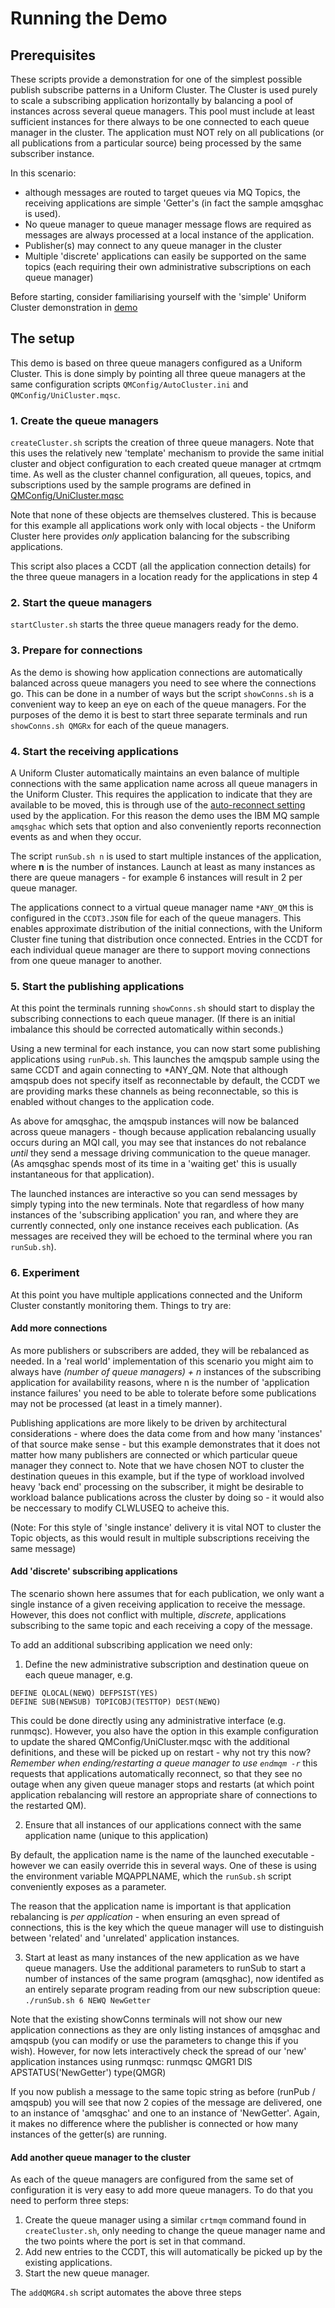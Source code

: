 # Running the Demo

## Prerequisites

These scripts provide a demonstration for one of the simplest possible publish subscribe patterns in a Uniform Cluster.  The Cluster is used purely to scale a subscribing application horizontally by balancing a pool of instances across several queue managers. This pool must include at least sufficient instances for there always to be one connected to each queue manager in the cluster.  The application must NOT rely on all publications (or all publications from a particular source) being processed by the same subscriber instance.

In this scenario:
* although messages are routed to target queues via MQ Topics, the receiving applications are simple 'Getter's (in fact the sample amqsghac is used). 
* No queue manager to queue manager message flows are required as messages are always processed at a local instance of the application.
* Publisher(s) may connect to any queue manager in the cluster
* Multiple 'discrete' applications can easily be supported on the same topics (each requiring their own administrative subscriptions on each queue manager)

Before starting, consider familiarising yourself with the 'simple' Uniform Cluster demonstration in [demo](../../demo)

## The setup

This demo is based on three queue managers configured as a Uniform Cluster. This is done simply by pointing all three queue managers at the same configuration scripts `QMConfig/AutoCluster.ini` and `QMConfig/UniCluster.mqsc`.

### 1. Create the queue managers
`createCluster.sh` scripts the creation of three queue managers.  Note that this uses the relatively new 'template' mechanism to provide the same initial cluster and object configuration to each created queue manager at crtmqm time.  As well as the cluster channel configuration, all queues, topics, and subscriptions used by the sample programs are defined in [QMConfig/UniCluster.mqsc](QMConfig/UniCluster.mqsc)

Note that none of these objects are themselves clustered.  This is because for this example all applications work only with local objects - the Uniform Cluster here provides *only* application balancing for the subscribing applications.

This script also places a CCDT (all the application connection details) for the three queue managers in a location ready for the applications in step 4

### 2. Start the queue managers
`startCluster.sh` starts the three queue managers ready for the demo.

### 3. Prepare for connections
As the demo is showing how application connections are automatically balanced across queue managers you need to see where the connections go. This can be done in a number of ways but the script `showConns.sh` is a convenient way to keep an eye on each of the queue managers. For the purposes of the demo it is best to start three separate terminals and run `showConns.sh QMGRx` for each of the queue managers.

### 4. Start the receiving applications
A Uniform Cluster automatically maintains an even balance of multiple connections with the same application name across all queue managers in the Uniform Cluster. This requires the application to indicate that they are available to be moved, this is through use of the [auto-reconnect setting](https://www.ibm.com/support/knowledgecenter/SSFKSJ_9.1.0/com.ibm.mq.pla.doc/q132740_.htm) used by the application. For this reason the demo uses the IBM MQ sample `amqsghac` which sets that option and also conveniently reports reconnection events as and when they occur.

The script `runSub.sh n` is used to start multiple instances of the application, where **n** is the number of instances.  Launch at least as many instances as there are queue managers - for example 6 instances will result in 2 per queue manager.

The applications connect to a virtual queue manager name `*ANY_QM` this is configured in the `CCDT3.JSON` file for each of the queue managers. This  enables approximate distribution of the initial connections, with the Uniform Cluster fine tuning that distribution once connected. Entries in the CCDT for each individual queue manager are there to support moving connections from one queue manager to another.

### 5. Start the publishing applications

At this point the terminals running `showConns.sh` should start to display the subscribing connections to each queue manager.  (If there is an initial imbalance this should be corrected automatically within seconds.)

Using a new terminal for each instance, you can now start some publishing applications using `runPub.sh`.  This launches the amqspub sample using the same CCDT and again connecting to *ANY_QM.
Note that although amqspub does not specify itself as reconnectable by default, the CCDT we are providing marks these channels as being reconnectable, so this is enabled without changes to the application code.  

As above for amqsghac, the amqspub instances will now be balanced across queue managers - though because application rebalancing usually occurs during an MQI call, you may see that instances do not rebalance *until* they send a message driving communication to the queue manager.  (As amqsghac spends most of its time in a 'waiting get' this is usually instantaneous for that application).

The launched instances are interactive so you can send messages by simply typing into the new terminals.  Note that regardless of how many instances of the 'subscribing application' you ran, and where they are currently connected, only one instance receives each publication.  (As messages are received they will be echoed to the terminal where you ran `runSub.sh`).

### 6. Experiment

At this point you have multiple applications connected and the Uniform Cluster constantly monitoring them. Things to try are:

#### Add more connections

As more publishers or subscribers are added, they will be rebalanced as needed.  In a 'real world' implementation of this scenario you might aim to always have *(number of queue managers) + n* instances of the subscribing application for availability reasons, where n is the number of 'application instance failures' you need to be able to tolerate before some publications may not be processed (at least in a timely manner).  

Publishing applications are more likely to be driven by architectural considerations - where does the data come from and how many 'instances' of that source make sense - but this example demonstrates that it does not matter how many publishers are connected or which particular queue manager they connect to.  Note that we have chosen NOT to cluster the destination queues in this example, but if the type of workload involved heavy 'back end' processing on the subscriber, it might be desirable to workload balance publications across the cluster by doing so - it would also be neccessary to modify CLWLUSEQ to acheive this.

(Note: For this style of 'single instance' delivery it is vital NOT to cluster the Topic objects, as this would result in multiple subscriptions receiving the same message)

#### Add 'discrete' subscribing applications

The scenario shown here assumes that for each publication, we only want a single instance of a given receiving application to receive the message.  However, this does not conflict with multiple, *discrete*, applications subscribing to the same topic and each receiving a copy of the message.

To add an additional subscribing application we need only:

1. Define the new administrative subscription and destination queue on each queue manager, e.g.
```
DEFINE QLOCAL(NEWQ) DEFPSIST(YES)
DEFINE SUB(NEWSUB) TOPICOBJ(TESTTOP) DEST(NEWQ) 
```
This could be done directly using any administrative interface (e.g. runmqsc).  However, you also have the option in this example configuration to update the shared QMConfig/UniCluster.mqsc with the additional definitions, and these will be picked up on restart - why not try this now?  *Remember when ending/restarting a queue manager to use `endmqm -r`* this requests that applications automatically reconnect, so that they see no outage when any given queue manager stops and restarts (at which point application rebalancing will restore an appropriate share of connections to the restarted QM).

2. Ensure that all instances of our applications connect with the same application name (unique to this application)

By default, the application name is the name of the launched executable - however we can easily override this in several ways.  One of these is using the environment variable MQAPPLNAME, which the `runSub.sh` script conveniently exposes as a parameter.  

The reason that the application name is important is that application rebalancing is _per application_ - when ensuring an even spread of connections, this is the key which the queue manager will use to distinguish between 'related' and 'unrelated' application instances.

3. Start at least as many instances of the new application as we have queue managers.
Use the additional parameters to runSub to start a number of instances of the same program (amqsghac), now identifed as an entirely separate program reading from our new subscription queue:
`./runSub.sh 6 NEWQ NewGetter`

Note that the existing showConns terminals will not show our new application connections as they are only listing instances of amqsghac and amqspub (you can modify or use the parameters to change this if you wish).  However, for now lets interactively check the spread of our 'new' application instances using runmqsc:
  runmqsc QMGR1
  DIS APSTATUS('NewGetter') type(QMGR)

If you now publish a message to the same topic string as before (runPub / amqspub) you will see that now 2 copies of the message are delivered, one to an instance of 'amqsghac' and one to an instance of 'NewGetter'.  Again, it makes no difference where the publisher is connected or how many instances of the getter(s) are running.

#### Add another queue manager to the cluster
As each of the queue managers are configured from the same set of configuration it is very easy to add more queue managers. To do that you need to perform three steps:

1. Create the queue manager using a similar `crtmqm` command found in `createCluster.sh`, only needing to change the queue manager name and the two points where the port is set in that command.
2. Add new entries to the CCDT, this will automatically be picked up by the existing applications.
3. Start the new queue manager.

The `addQMGR4.sh` script automates the above three steps
